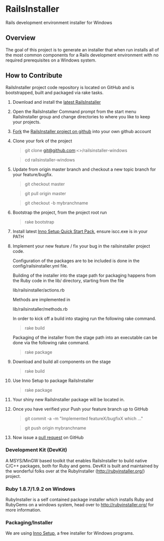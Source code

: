 # RailsInstaller

Rails development environment installer for Windows

## Overview

The goal of this project is to generate an installer that when run installs all
of the most common components for a Rails development environment with no
required prerequisites on a Windows system.

## How to Contribute

RailsInstaller project code repository is located on GitHub and is bootstrapped,
built and packaged via rake tasks.

1. Download and install the
   [latest RailsInstaller](http://railsinstaller.org/)

1. Open the RailsInstaller Command prompt from the start menu RailsInstaller
   group and change directories to where you like to keep your projects.

1. [Fork](http://help.github.com/fork-a-repo/)
   the [RailsInstaller project on github](https://github.com/railsinstaller/railsinstaller-windows.git)
   into your own github account

1. Clone your fork of the project

    > git clone git@github.com:<<your github user name>>/railsinstaller-windows

    > cd railsinstaller-windows

1. Update from origin master branch and checkout a new topic branch for
   your feature/bugfix.

    > git checkout master

    > git pull origin master

    > git checkout -b mybranchname

1. Bootstrap the project, from the project root run

    > rake bootstrap

1. Install latest
   [Inno Setup Quick Start Pack](http://www.jrsoftware.org/isdl.php#qsp),
   ensure iscc.exe is in your PATH

1. Implement your new feature / fix your bug in the railsinstaller project code.

   Configuration of the packages are to be included is done in the
   config/railsinstaller.yml file.

   Building of the installer into the stage path for packaging happens from
   the Ruby code in the lib/ directory, starting from the file

     lib/railsinstaller/actions.rb

   Methods are implemented in

     lib/railsinstaller/methods.rb

   In order to kick off a build into staging run the following rake command.

     > rake build

   Packaging of the installer from the stage path into an executable can be done
   via the following rake command.

     > rake package

1. Download and build all components on the stage

    > rake build

1. Use Inno Setup to package RailsInstaller

    > rake package

1. Your shiny new RailsInstaller package will be located in.

1. Once you have verified your Push your feature branch up to GitHub

    > git commit -a -m "Implemented featureX/bugfixX which <description>..."

    > git push origin mybranchname

1. Now issue a [pull request](http://help.github.com/pull-requests/) on GitHub

### Development Kit (DevKit)

A MSYS/MinGW based toolkit that enables RailsInstaller to build native C/C++
packages, both for Ruby and gems. DevKit is built and maintained by the
wonderful folks over at the RubyInstaller (http://rubyinstaller.org/) project.


### Ruby 1.8.7/1.9.2 on Windows

RubyInstaller is a self contained package installer which installs Ruby and
RubyGems on a windows system, head over to http://rubyinstaller.org/ for more
information.

### Packaging/Installer

We are using [Inno Setup](http://www.jrsoftware.org/isinfo.php "Inno Setup"),
a free installer for Windows programs.

